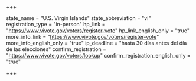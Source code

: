 +++

state_name = "U.S. Virgin Islands"
state_abbreviation = "vi"
registration_type = "in-person"
hp_link = "https://www.vivote.gov/voters/register-vote"
hp_link_english_only = "true"
more_info_link = "https://www.vivote.gov/voters/register-vote"
more_info_english_only = "true"
ip_deadline = "hasta 30 días antes del día de las elecciones"
confirm_registration = "https://www.vivote.gov/voters/lookup"
confirm_registration_english_only = "true"

+++